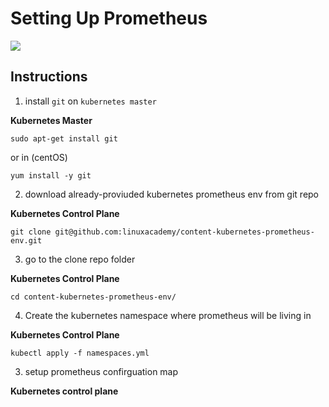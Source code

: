 # Setting Up Prometheus

<img src="https://user-images.githubusercontent.com/6856382/222880850-496c0fdc-3d1f-4ca9-9801-c13075bdef1b.png">

## Instructions

1. install `git` on `kubernetes master`

**Kubernetes Master**
```
sudo apt-get install git
```

or in (centOS)

```
yum install -y git
```

2. download already-proviuded kubernetes prometheus env from git repo

**Kubernetes Control Plane**
```
git clone git@github.com:linuxacademy/content-kubernetes-prometheus-env.git
```

3. go to the clone repo folder

**Kubernetes Control Plane**
```
cd content-kubernetes-prometheus-env/
```

4. Create the kubernetes namespace where prometheus will be living in

**Kubernetes Control Plane**
```
kubectl apply -f namespaces.yml
```

3. setup prometheus confirguation map

**Kubernetes control plane**
```

```

#
